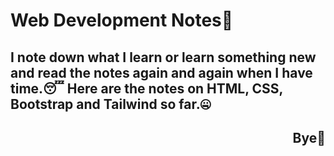 # Web Development Notes📒
## I note down what I learn or learn something new and read the notes again and again when I have time.😴 Here are the notes on HTML, CSS, Bootstrap and Tailwind so far.🤐
<h2 align="Right">Bye🫡</h3>
